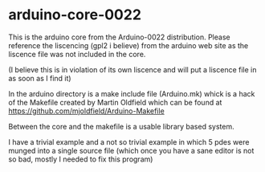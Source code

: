 arduino-core-0022
=================

This is the arduino core from the Arduino-0022 distribution. Please reference the liscencing
(gpl2 i believe) from the arduino web site as the liscence file was not included in the core.

(I believe this is in violation of its own liscence and will put a liscence file in as soon as I find it)

In the arduino directory is a make include file (Arduino.mk) whick is a hack of the Makefile
created by Martin Oldfield which can be found at https://github.com/mjoldfield/Arduino-Makefile

Between the core and the makefile is a usable library based system. 

I have a trivial example and a not so trivial example in which 5 pdes were munged into a single source file 
(which once you have a sane editor is not so bad, mostly I needed to fix this program)